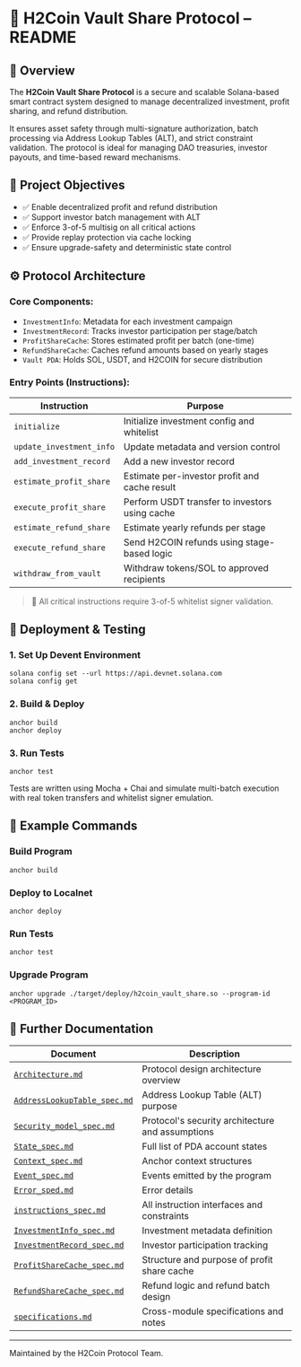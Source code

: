 # 📘 H2Coin Vault Share Protocol – README

## 🤩 Overview

The **H2Coin Vault Share Protocol** is a secure and scalable Solana-based smart contract system designed to manage decentralized investment, profit sharing, and refund distribution.

It ensures asset safety through multi-signature authorization, batch processing via Address Lookup Tables (ALT), and strict constraint validation. The protocol is ideal for managing DAO treasuries, investor payouts, and time-based reward mechanisms.

## 🌟 Project Objectives

*   ✅ Enable decentralized profit and refund distribution
*   ✅ Support investor batch management with ALT
*   ✅ Enforce 3-of-5 multisig on all critical actions
*   ✅ Provide replay protection via cache locking
*   ✅ Ensure upgrade-safety and deterministic state control

## ⚙️ Protocol Architecture

### Core Components:

*   `InvestmentInfo`: Metadata for each investment campaign
*   `InvestmentRecord`: Tracks investor participation per stage/batch
*   `ProfitShareCache`: Stores estimated profit per batch (one-time)
*   `RefundShareCache`: Caches refund amounts based on yearly stages
*   `Vault PDA`: Holds SOL, USDT, and H2COIN for secure distribution

### Entry Points (Instructions):

| Instruction | Purpose |
| --- | --- |
| `initialize` | Initialize investment config and whitelist |
| `update_investment_info` | Update metadata and version control |
| `add_investment_record` | Add a new investor record |
| `estimate_profit_share` | Estimate per-investor profit and cache result |
| `execute_profit_share` | Perform USDT transfer to investors using cache |
| `estimate_refund_share` | Estimate yearly refunds per stage |
| `execute_refund_share` | Send H2COIN refunds using stage-based logic |
| `withdraw_from_vault` | Withdraw tokens/SOL to approved recipients |

> 🔐 All critical instructions require 3-of-5 whitelist signer validation.

## 🚀 Deployment & Testing

### 1\. **Set Up Devent Environment**

```
solana config set --url https://api.devnet.solana.com
solana config get
```

### 2\. **Build & Deploy**

```
anchor build
anchor deploy
```

### 3\. **Run Tests**

```
anchor test
```

Tests are written using Mocha + Chai and simulate multi-batch execution with real token transfers and whitelist signer emulation.

## 🦪 Example Commands

### Build Program

```
anchor build
```

### Deploy to Localnet

```
anchor deploy
```

### Run Tests

```
anchor test
```

### Upgrade Program

```
anchor upgrade ./target/deploy/h2coin_vault_share.so --program-id <PROGRAM_ID>
```

## 📖 Further Documentation

| Document | Description |
| --- | --- |
| [`Architecture.md`](./docs/Architecture.md) | Protocol design architecture overview |
| [`AddressLookupTable_spec.md`](./docs/AddressLookupTable_spec.md) | Address Lookup Table (ALT) purpose |
| [`Security_model_spec.md`](./docs/Security_model_spec.md) | Protocol's security architecture and assumptions |
| [`State_spec.md`](./docs/State_spec.md) | Full list of PDA account states |
| [`Context_spec.md`](./docs/Context_spec.md) | Anchor context structures |
| [`Event_spec.md`](./docs/Event_spec.md) | Events emitted by the program |
| [`Error_sped.md`](./docs/Error_spec.md) | Error details |
| [`instructions_spec.md`](./docs/instructions_spec.md) | All instruction interfaces and constraints |
| [`InvestmentInfo_spec.md`](./docs/InvestmentInfo_spec.md) | Investment metadata definition |
| [`InvestmentRecord_spec.md`](./docs/InvestmentRecord_spec.md) | Investor participation tracking |
| [`ProfitShareCache_spec.md`](./docs/ProfitShareCache_spec.md) | Structure and purpose of profit share cache |
| [`RefundShareCache_spec.md`](./docs/RefundShareCache_spec.md) | Refund logic and refund batch design |
| [`specifications.md`](./docs/specifications.md) | Cross-module specifications and notes |

---

Maintained by the H2Coin Protocol Team.